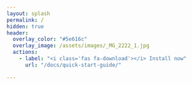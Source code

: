 ```yaml
---
layout: splash
permalink: /
hidden: true
header:
  overlay_color: "#5e616c"
  overlay_image: /assets/images/_MG_2222_1.jpg
  actions:
    - label: "<i class='fas fa-download'></i> Install now"
      url: "/docs/quick-start-guide/"

---
```


